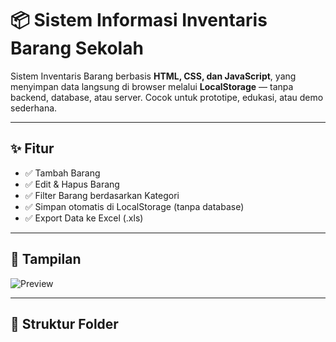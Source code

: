 # 📦 Sistem Informasi Inventaris Barang Sekolah

Sistem Inventaris Barang berbasis **HTML, CSS, dan JavaScript**, yang menyimpan data langsung di browser melalui **LocalStorage** — tanpa backend, database, atau server. Cocok untuk prototipe, edukasi, atau demo sederhana.

---

## ✨ Fitur

- ✅ Tambah Barang
- ✅ Edit & Hapus Barang
- ✅ Filter Barang berdasarkan Kategori
- ✅ Simpan otomatis di LocalStorage (tanpa database)
- ✅ Export Data ke Excel (.xls)

---

## 📸 Tampilan

![Preview](https://via.placeholder.com/800x400.png?text=Contoh+Tampilan+Inventaris)

---

## 📁 Struktur Folder

